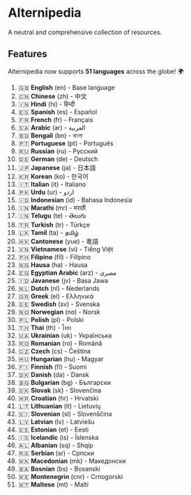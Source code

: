 # Alternipedia

A neutral and comprehensive collection of resources.

## Features
Alternipedia now supports **51 languages** across the globe! 🌍

1. 🇬🇧 **English** (en) - Base language
2. 🇨🇳 **Chinese** (zh) - 中文
3. 🇮🇳 **Hindi** (hi) - हिन्दी
4. 🇪🇸 **Spanish** (es) - Español
5. 🇫🇷 **French** (fr) - Français
6. 🇸🇦 **Arabic** (ar) - العربية
7. 🇧🇩 **Bengali** (bn) - বাংলা
8. 🇵🇹 **Portuguese** (pt) - Português
9. 🇷🇺 **Russian** (ru) - Русский
10. 🇩🇪 **German** (de) - Deutsch
11. 🇯🇵 **Japanese** (ja) - 日本語
12. 🇰🇷 **Korean** (ko) - 한국어
13. 🇮🇹 **Italian** (it) - Italiano
14. 🇵🇰 **Urdu** (ur) - اردو
15. 🇮🇩 **Indonesian** (id) - Bahasa Indonesia
16. 🇮🇳 **Marathi** (mr) - मराठी
17. 🇮🇳 **Telugu** (te) - తెలుగు
18. 🇹🇷 **Turkish** (tr) - Türkçe
19. 🇱🇰 **Tamil** (ta) - தமிழ்
20. 🇭🇰 **Cantonese** (yue) - 粵語
21. 🇻🇳 **Vietnamese** (vi) - Tiếng Việt
22. 🇵🇭 **Filipino** (fil) - Filipino
23. 🇳🇬 **Hausa** (ha) - Hausa
24. 🇪🇬 **Egyptian Arabic** (arz) - مصرى
25. 🇮🇩 **Javanese** (jv) - Basa Jawa
26. 🇳🇱 **Dutch** (nl) - Nederlands
27. 🇬🇷 **Greek** (el) - Ελληνικά
28. 🇸🇪 **Swedish** (sv) - Svenska
29. 🇳🇴 **Norwegian** (no) - Norsk
30. 🇵🇱 **Polish** (pl) - Polski
31. 🇹🇭 **Thai** (th) - ไทย
32. 🇺🇦 **Ukrainian** (uk) - Українська
33. 🇷🇴 **Romanian** (ro) - Română
34. 🇨🇿 **Czech** (cs) - Čeština
35. 🇭🇺 **Hungarian** (hu) - Magyar
36. 🇫🇮 **Finnish** (fi) - Suomi
37. 🇩🇰 **Danish** (da) - Dansk
38. 🇧🇬 **Bulgarian** (bg) - Български
39. 🇸🇰 **Slovak** (sk) - Slovenčina
40. 🇭🇷 **Croatian** (hr) - Hrvatski
41. 🇱🇹 **Lithuanian** (lt) - Lietuvių
42. 🇸🇮 **Slovenian** (sl) - Slovenščina
43. 🇱🇻 **Latvian** (lv) - Latviešu
44. 🇪🇪 **Estonian** (et) - Eesti
45. 🇮🇸 **Icelandic** (is) - Íslenska
46. 🇦🇱 **Albanian** (sq) - Shqip
47. 🇷🇸 **Serbian** (sr) - Српски
48. 🇲🇰 **Macedonian** (mk) - Македонски
49. 🇧🇦 **Bosnian** (bs) - Bosanski
50. 🇲🇪 **Montenegrin** (cnr) - Crnogorski
51. 🇲🇹 **Maltese** (mt) - Malti